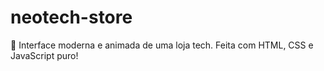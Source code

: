 # neotech-store
🛒 Interface moderna e animada de uma loja tech. Feita com HTML, CSS e JavaScript puro!
